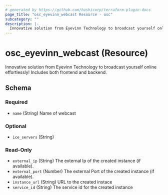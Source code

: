 ```yaml
---
# generated by https://github.com/hashicorp/terraform-plugin-docs
page_title: "osc_eyevinn_webcast Resource - osc"
subcategory: ""
description: |-
  Innovative solution from Eyevinn Technology to broadcast yourself online effortlessly! Includes both frontend and backend.
---
```


# osc_eyevinn_webcast (Resource)

Innovative solution from Eyevinn Technology to broadcast yourself online effortlessly! Includes both frontend and backend.



<!-- schema generated by tfplugindocs -->
## Schema

### Required

- `name` (String) Name of webcast

### Optional

- `ice_servers` (String)

### Read-Only

- `external_ip` (String) The external Ip of the created instance (if available).
- `external_port` (Number) The external Port of the created instance (if available).
- `instance_url` (String) URL to the created instace
- `service_id` (String) The service id for the created instance
